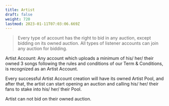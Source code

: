 ```yaml
---
title: Artist
draft: false
weight: 720
lastmod: 2023-01-11T07:03:06.669Z
---
```


> Every type of account has the right to bid in any auction, except bidding on its owned auction.
> All types of listener accounts can join any auction for bidding.

Artist Account: Any account which uploads a minimum of his/ her/ their owned 3 songs following the rules and conditions of our Term & Conditions, is recognized as an Artist Account. 

Every successful Artist Account creation will have its owned Artist Pool, and after that, the artist can start opening an auction and calling his/ her/ their fans to stake into his/ her/ their Pool.

Artist can not bid on their owned auction.